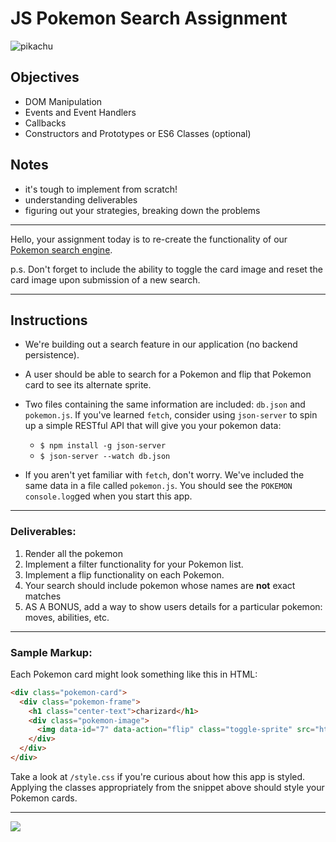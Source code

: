 # JS Pokemon Search Assignment

![pikachu](https://media.giphy.com/media/uLnPIWsqIz2aA/giphy.gif)

## Objectives

- DOM Manipulation
- Events and Event Handlers
- Callbacks
- Constructors and Prototypes or ES6 Classes (optional)

## Notes

- it's tough to implement from scratch!
- understanding deliverables
- figuring out your strategies, breaking down the problems


---

Hello, your assignment today is to re-create the functionality of our
[Pokemon search engine](https://learn-co-curriculum.github.io/js-pokemon-search-practice-assignment/).

p.s. Don't forget to include the ability to toggle the card image and reset the card image upon submission of a new
search.

---

## Instructions

- We're building out a search feature in our application (no backend persistence).

- A user should be able to search for a Pokemon and flip that Pokemon card to see its alternate sprite.

- Two files containing the same information are included: `db.json` and `pokemon.js`. If you've learned `fetch`,
  consider using `json-server` to spin up a simple RESTful API that will give you your pokemon data:
  - `$ npm install -g json-server`
  - `$ json-server --watch db.json`

- If you aren't yet familiar with `fetch`, don't worry. We've included the same data in a file called `pokemon.js`. You should see the `POKEMON` `console.log`ged when you start this app.

---

### Deliverables:

1. Render all the pokemon
1.  Implement a filter functionality for your Pokemon list.
1.  Implement a flip functionality on each Pokemon.
1.  Your search should include pokemon whose names are **not** exact matches
1.  AS A BONUS, add a way to show users details for a particular pokemon: moves, abilities, etc.

---

### Sample Markup:

Each Pokemon card might look something like this in HTML:

```html
<div class="pokemon-card">
  <div class="pokemon-frame">
    <h1 class="center-text">charizard</h1>
    <div class="pokemon-image">
      <img data-id="7" data-action="flip" class="toggle-sprite" src="https://raw.githubusercontent.com/PokeAPI/sprites/master/sprites/pokemon/6.png">
    </div>
  </div>
</div>
```

Take a look at `/style.css` if you're curious about how this app is styled. Applying the classes appropriately from the snippet above should style your Pokemon cards.

---

![](https://media.giphy.com/media/HZpCCbcWc0a3u/giphy.gif)
